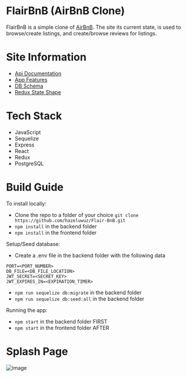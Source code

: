 # FlairBnB (AirBnB Clone)
FlairBnB is a simple clone of [AirBnB](https://www.airbnb.com/). The site its current state, is used to browse/create listings, and create/browse reviews for listings.

# Site Information
- [Api Documentation](https://github.com/hazeluwuz/Flair-BnB/wiki/API-Documentation)
- [App Features](https://github.com/hazeluwuz/Flair-BnB/wiki/App-Features)
- [DB Schema](https://github.com/hazeluwuz/Flair-BnB/wiki/DB-Schema)
- [Redux State Shape](https://github.com/hazeluwuz/Flair-BnB/wiki/Redux-State-Shape)

# Tech Stack
- JavaScript
- Sequelize
- Express
- React
- Redux
- PostgreSQL

# Build Guide

To install locally: 
- Clone the repo to a folder of your choice `git clone https://github.com/hazeluwuz/Flair-BnB.git`
- `npm install` in the backend folder
- `npm install` in the frontend folder

Setup/Seed database: 
- Create a .env file in the backend folder with the following data
```
PORT=<PORT_NUMBER>
DB_FILE=<DB_FILE_LOCATION>
JWT_SECRET=<SECRET_KEY>
JWT_EXPIRES_IN=<EXPIRATION_TIMER>
```
- `npm run sequelize db:migrate` in the backend folder
- `npm run sequelize db:seed:all` in the backend folder

Running the app:
- `npm start` in the backend folder FIRST
- `npm start` in the frontend folder AFTER


# Splash Page
![image](https://user-images.githubusercontent.com/28935811/187096820-4d4db58b-1d5a-4234-8c54-e8ab47d58d3c.png)
